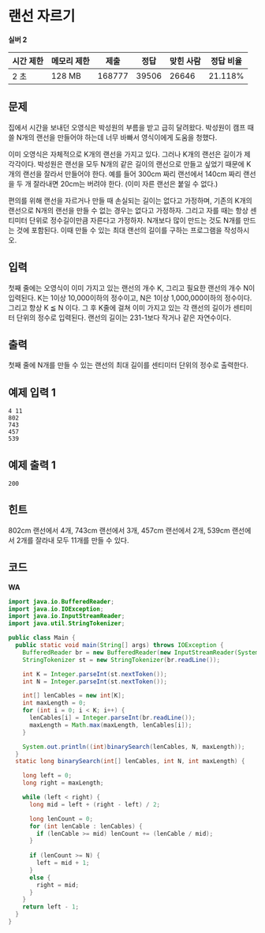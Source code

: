 # 랜선 자르기

**실버 2**

|시간 제한	|메모리 제한|	제출	|정답	|맞힌 사람	|정답 비율|
|---|---|---|---|---|---|
|2 초	|128 MB	|168777|	39506|	26646	|21.118%|

## 문제 

집에서 시간을 보내던 오영식은 박성원의 부름을 받고 급히 달려왔다. 박성원이 캠프 때 쓸 N개의 랜선을 만들어야 하는데 너무 바빠서 영식이에게 도움을 청했다.

이미 오영식은 자체적으로 K개의 랜선을 가지고 있다. 그러나 K개의 랜선은 길이가 제각각이다. 박성원은 랜선을 모두 N개의 같은 길이의 랜선으로 만들고 싶었기 때문에 K개의 랜선을 잘라서 만들어야 한다. 예를 들어 300cm 짜리 랜선에서 140cm 짜리 랜선을 두 개 잘라내면 20cm는 버려야 한다. (이미 자른 랜선은 붙일 수 없다.)

편의를 위해 랜선을 자르거나 만들 때 손실되는 길이는 없다고 가정하며, 기존의 K개의 랜선으로 N개의 랜선을 만들 수 없는 경우는 없다고 가정하자. 그리고 자를 때는 항상 센티미터 단위로 정수길이만큼 자른다고 가정하자. N개보다 많이 만드는 것도 N개를 만드는 것에 포함된다. 이때 만들 수 있는 최대 랜선의 길이를 구하는 프로그램을 작성하시오.

## 입력 

첫째 줄에는 오영식이 이미 가지고 있는 랜선의 개수 K, 그리고 필요한 랜선의 개수 N이 입력된다. K는 1이상 10,000이하의 정수이고, N은 1이상 1,000,000이하의 정수이다. 그리고 항상 K ≦ N 이다. 그 후 K줄에 걸쳐 이미 가지고 있는 각 랜선의 길이가 센티미터 단위의 정수로 입력된다. 랜선의 길이는 231-1보다 작거나 같은 자연수이다.

## 출력 

첫째 줄에 N개를 만들 수 있는 랜선의 최대 길이를 센티미터 단위의 정수로 출력한다.

## 예제 입력 1

```
4 11
802
743
457
539
```

## 예제 출력 1

```
200
```

## 힌트 

802cm 랜선에서 4개, 743cm 랜선에서 3개, 457cm 랜선에서 2개, 539cm 랜선에서 2개를 잘라내 모두 11개를 만들 수 있다.

## 코드 

**WA**

```java
import java.io.BufferedReader;
import java.io.IOException;
import java.io.InputStreamReader;
import java.util.StringTokenizer;

public class Main {
  public static void main(String[] args) throws IOException {
    BufferedReader br = new BufferedReader(new InputStreamReader(System.in));
    StringTokenizer st = new StringTokenizer(br.readLine());

    int K = Integer.parseInt(st.nextToken());
    int N = Integer.parseInt(st.nextToken());

    int[] lenCables = new int[K];
    int maxLength = 0;
    for (int i = 0; i < K; i++) {
      lenCables[i] = Integer.parseInt(br.readLine());
      maxLength = Math.max(maxLength, lenCables[i]);
    }

    System.out.println((int)binarySearch(lenCables, N, maxLength));
  }
  static long binarySearch(int[] lenCables, int N, int maxLength) {

    long left = 0;
    long right = maxLength;

    while (left < right) {
      long mid = left + (right - left) / 2;

      long lenCount = 0;
      for (int lenCable : lenCables) {
        if (lenCable >= mid) lenCount += (lenCable / mid);
      }
      
      if (lenCount >= N) {
        left = mid + 1;
      }
      else {
        right = mid;
      }
    }
    return left - 1;
  }
}
```